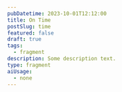 ```yaml
---
pubDatetime: 2023-10-01T12:12:00
title: On Time
postSlug: time
featured: false
draft: true
tags:
  - fragment
description: Some description text.
type: fragment
aiUsage:
  - none
---
```

